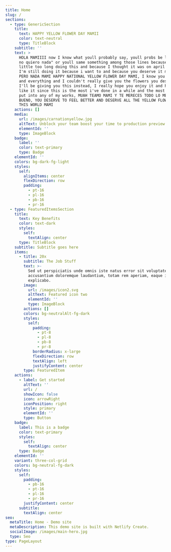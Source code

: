 ```yaml
---
title: Home
slug: /
sections:
  - type: GenericSection
    title:
      text: HAPPY YELLOW FLOWER DAY MAMII
      color: text-neutral
      type: TitleBlock
    subtitle: ''
    text: >
      HOLA MAMIIII now I know what youll probably say, youll probs be like "ya
      no quiero nada" or youll same something among those lines because I took a
      little too long doing this and because I thought it was on april 21st, but
      I'm still doing it because i want to and because you deserve it mami <3 
      PERO NADA MAMI HAPPY NATIONAL YELLOW FLOWER DAY MAMI, I know you're sick
      and everything and I couldn't really give you the flowers you deserve but
      I'll be giving you this instead, I really hope you enjoy it and hope you
      like it since this is the most i've done in a while and the most work i've
      put into any of my works, MUAH TEAMO MAMI Y TE MERECES TODO LO MEJOR Y LO
      BUENO, YOU DESERVE TO FEEL BETTER AND DESERVE ALL THE YELLOW FLOWERS OF
      THIS WORLD MAMI
    actions: []
    media:
      url: /images/carnationyellow.jpg
      altText: Unblock your team boost your time to production preview
      elementId: ''
      type: ImageBlock
    badge:
      label: ''
      color: text-primary
      type: Badge
    elementId: ''
    colors: bg-dark-fg-light
    styles:
      self:
        alignItems: center
        flexDirection: row
        padding:
          - pt-16
          - pl-16
          - pb-16
          - pr-16
  - type: FeaturedItemsSection
    title:
      text: Key Benefits
      color: text-dark
      styles:
        self:
          textAlign: center
      type: TitleBlock
    subtitle: Subtitle goes here
    items:
      - title: 20x
        subtitle: The Job Stuff
        text: >-
          Sed ut perspiciatis unde omnis iste natus error sit voluptatem
          accusantium doloremque laudantium, totam rem aperiam, eaque ipsa quae.
          explicabo.
        image:
          url: /images/icon2.svg
          altText: Featured icon two
          elementId: ''
          type: ImageBlock
        actions: []
        colors: bg-neutralAlt-fg-dark
        styles:
          self:
            padding:
              - pt-8
              - pl-8
              - pb-8
              - pr-8
            borderRadius: x-large
            flexDirection: row
            textAlign: left
            justifyContent: center
        type: FeaturedItem
    actions:
      - label: Get started
        altText: ''
        url: /
        showIcon: false
        icon: arrowRight
        iconPosition: right
        style: primary
        elementId: ''
        type: Button
    badge:
      label: This is a badge
      color: text-primary
      styles:
        self:
          textAlign: center
      type: Badge
    elementId: ''
    variant: three-col-grid
    colors: bg-neutral-fg-dark
    styles:
      self:
        padding:
          - pb-16
          - pt-16
          - pl-16
          - pr-16
        justifyContent: center
      subtitle:
        textAlign: center
seo:
  metaTitle: Home - Demo site
  metaDescription: This demo site is built with Netlify Create.
  socialImage: /images/main-hero.jpg
  type: Seo
type: PageLayout
---
```

